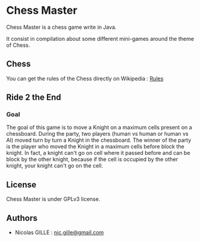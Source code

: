 # Chess Master

Chess Master is a chess game write in Java.

It consist in compilation about some different mini-games around the theme of Chess. 

## Chess 
You can get the rules of the Chess directly on Wikipedia :
[Rules](https://en.wikipedia.org/wiki/Rules_of_chess "Chess Rules")

## Ride 2 the End
### Goal
The goal of this game is to move a Knight on a maximum cells present on a chessboard.
During the party, two players (human vs human or human vs AI) moved turn by turn a Knight in the chessboard.
The winner of the party is the player who moved the Knight in a maximum cells before block the knight.
In fact, a knight can't go on cell where it passed before and can be block by the other knight, because if the cell is occupied by the other knight, your knight can't go on the cell.

## License
Chess Master is under GPLv3 license.
 
## Authors
- Nicolas GILLE : <nic.gille@gmail.com>
